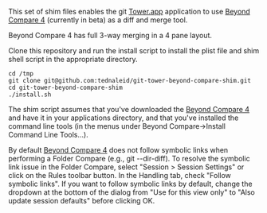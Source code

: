 This set of shim files enables the git [Tower.app](http://www.git-tower.com/) application to use [Beyond Compare 4](http://www.scootersoftware.com/beta.php?zz=beta4_dl) (currently in beta) as a diff and merge tool.

Beyond Compare 4 has full 3-way merging in a 4 pane layout.

Clone this repository and run the install script to install the plist file and shim shell script in the appropriate directory.

    cd /tmp
    git clone git@github.com:tednaleid/git-tower-beyond-compare-shim.git
    cd git-tower-beyond-compare-shim
    ./install.sh

The shim script assumes that you've downloaded the [Beyond Compare 4](http://www.scootersoftware.com/beta.php?zz=beta4_dl) and have it in your applications directory, and that you've installed the command line tools (in the menus under Beyond Compare->Install Command Line Tools…).  

By default [Beyond Compare 4](http://www.scootersoftware.com/beta.php?zz=beta4_dl) does not follow symbolic links when performing a Folder Compare (e.g., git --dir-diff). To resolve the symbolic link issue in the Folder Compare, select "Session > Session Settings" or click on the Rules toolbar button. In the Handling tab, check "Follow symbolic links". If you want to follow symbolic links by default, change the dropdown at the bottom of the dialog from "Use for this view only" to "Also update session defaults" before clicking OK.
